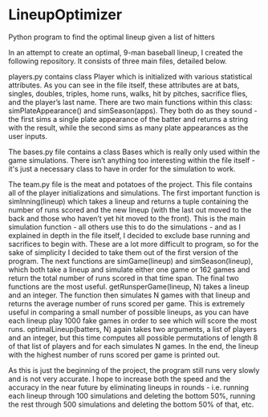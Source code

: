 # LineupOptimizer
Python program to find the optimal lineup given a list of hitters


In an attempt to create an optimal, 9-man baseball lineup, I created the following repository. It consists of three main files, detailed below.

  players.py contains class Player which is initialized with various statistical attributes. As you can see in the file itself, these attributes are at bats, singles, doubles, triples, home runs, walks, hit by pitches, sacrifice flies, and the player’s last name. There are two main functions within this class: simPlateAppearance() and simSeason(apps). They both do as they sound - the first sims a single plate appearance of the batter and returns a string with the result, while the second sims as many plate appearances as the user inputs.
  
  The bases.py file contains a class Bases which is really only used within the game simulations. There isn’t anything too interesting within the file itself - it's just a necessary class to have in order for the simulation to work.
  
  The team.py file is the meat and potatoes of the project. This file contains all of the player initializations and simulations. The first important function is simInning(lineup) which takes a lineup and returns a tuple containing the number of runs scored and the new lineup (with the last out moved to the back and those who haven’t yet hit moved to the front). This is the main simulation function - all others use this to do the simulations - and as I explained in depth in the file itself, I decided to exclude base running and sacrifices to begin with. These are a lot more difficult to program, so for the sake of simplicity I decided to take them out of the first version of the program.
  The next functions are simGame(lineup) and simSeason(lineup), which both take a lineup and simulate either one game or 162 games and return the total number of runs scored in that time span.
  The final two functions are the most useful. getRunsperGame(lineup, N) takes a lineup and an integer. The function then simulates N games with that lineup and returns the average number of runs scored per game. This is extremely useful in comparing a small number of possible lineups, as you can have each lineup play 1000 fake games in order to see which will score the most runs. optimalLineup(batters, N) again takes two arguments, a list of players and an integer, but this time computes all possible permutations of length 8 of that list of players and for each simulates N games. In the end, the lineup with the highest number of runs scored per game is printed out.
	
  As this is just the beginning of the project, the program still runs very slowly and is not very accurate. I hope to  increase both the speed and the accuracy in the near future by eliminating lineups in rounds - i.e. running each lineup through 100 simulations and deleting the bottom 50%, running the rest through 500 simulations and deleting the bottom 50% of that, etc.
